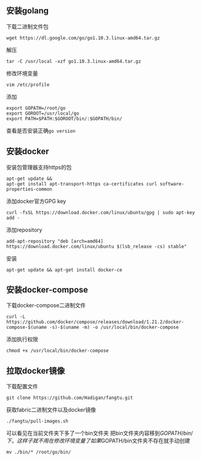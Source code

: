 ## 安装golang

下载二进制文件包

```
wget https://dl.google.com/go/go1.10.3.linux-amd64.tar.gz
```

解压

```
tar -C /usr/local -xzf go1.10.3.linux-amd64.tar.gz
```

修改环境变量

```
vim /etc/profile
```

添加

```
export GOPATH=/root/go
export GOROOT=/usr/local/go
export PATH=$PATH:$GOROOT/bin/:$GOPATH/bin/
```

查看是否安装正确```go version```

## 安装docker

安装包管理器支持https的包

```
apt-get update &&
apt-get install apt-transport-https ca-certificates curl software-properties-common
```
添加docker官方GPG key

```
curl -fsSL https://download.docker.com/linux/ubuntu/gpg | sudo apt-key add -
```

添加repository

```
add-apt-repository "deb [arch=amd64] https://download.docker.com/linux/ubuntu $(lsb_release -cs) stable"
```

安装

```
apt-get update && apt-get install docker-ce 
```

## 安装docker-compose

下载docker-compose二进制文件

```
curl -L https://github.com/docker/compose/releases/download/1.21.2/docker-compose-$(uname -s)-$(uname -m) -o /usr/local/bin/docker-compose
```

添加执行权限

```
chmod +x /usr/local/bin/docker-compose
```

## 拉取docker镜像

下载配置文件

```
git clone https://github.com/Hadigan/fangtu.git
```

获取fabric二进制文件以及docker镜像

```
./fangtu/pull-images.sh 
```

可以看见在当前文件夹下多了一个bin文件夹
把bin文件夹内容移到$GOPATH/bin/下，这样子就不用在修改环境变量了
如果$GOPATH/bin文件夹不存在就手动创建

```
mv ./bin/* /root/go/bin/
```






